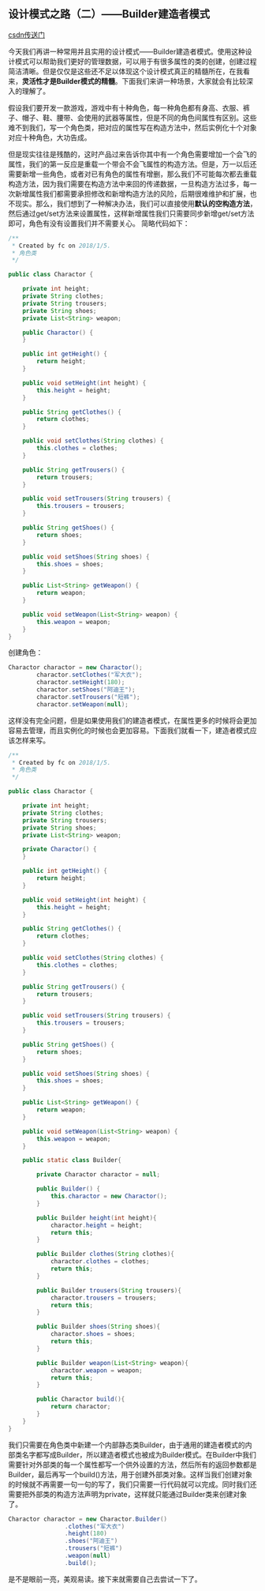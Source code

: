 
## 设计模式之路（二）——Builder建造者模式
[csdn传送门](http://blog.csdn.net/dacongge/article/details/78980831)

今天我们再讲一种常用并且实用的设计模式——Builder建造者模式。使用这种设计模式可以帮助我们更好的管理数据，可以用于有很多属性的类的创建，创建过程简洁清晰。但是仅仅是这些还不足以体现这个设计模式真正的精髓所在，在我看来，**灵活性才是Builder模式的精髓**。下面我们来讲一种场景，大家就会有比较深入的理解了。

假设我们要开发一款游戏，游戏中有十种角色，每一种角色都有身高、衣服、裤子、帽子、鞋、腰带、会使用的武器等属性，但是不同的角色间属性有区别。这些难不到我们，写一个角色类，把对应的属性写在构造方法中，然后实例化十个对象对应十种角色，大功告成。

但是现实往往是残酷的，这时产品过来告诉你其中有一个角色需要增加一个会飞的属性，我们的第一反应是重载一个带会不会飞属性的构造方法。但是，万一以后还需要新增一些角色，或者对已有角色的属性有增删，那么我们不可能每次都去重载构造方法，因为我们需要在构造方法中来回的传递数据，一旦构造方法过多，每一次新增属性我们都需要承担修改和新增构造方法的风险，后期很难维护和扩展，也不现实。那么，我们想到了一种解决办法，我们可以直接使用**默认的空构造方法**，然后通过get/set方法来设置属性，这样新增属性我们只需要同步新增get/set方法即可，角色有没有设置我们并不需要关心。
简略代码如下：
```java
/**
 * Created by fc on 2018/1/5.
 * 角色类
 */

public class Charactor {

    private int height;
    private String clothes;
    private String trousers;
    private String shoes;
    private List<String> weapon;

    public Charactor() {
    }

    public int getHeight() {
        return height;
    }

    public void setHeight(int height) {
        this.height = height;
    }

    public String getClothes() {
        return clothes;
    }

    public void setClothes(String clothes) {
        this.clothes = clothes;
    }

    public String getTrousers() {
        return trousers;
    }

    public void setTrousers(String trousers) {
        this.trousers = trousers;
    }

    public String getShoes() {
        return shoes;
    }

    public void setShoes(String shoes) {
        this.shoes = shoes;
    }

    public List<String> getWeapon() {
        return weapon;
    }

    public void setWeapon(List<String> weapon) {
        this.weapon = weapon;
    }
}
```
创建角色：
```java
Charactor charactor = new Charactor();
        charactor.setClothes("军大衣");
        charactor.setHeight(180);
        charactor.setShoes("阿迪王");
        charactor.setTrousers("短裤");
        charactor.setWeapon(null);
```
这样没有完全问题，但是如果使用我们的建造者模式，在属性更多的时候将会更加容易去管理，而且实例化的时候也会更加容易。下面我们就看一下，建造者模式应该怎样来写。
```java
/**
 * Created by fc on 2018/1/5.
 * 角色类
 */

public class Charactor {

    private int height;
    private String clothes;
    private String trousers;
    private String shoes;
    private List<String> weapon;

    private Charactor() {
    }

    public int getHeight() {
        return height;
    }

    public void setHeight(int height) {
        this.height = height;
    }

    public String getClothes() {
        return clothes;
    }

    public void setClothes(String clothes) {
        this.clothes = clothes;
    }

    public String getTrousers() {
        return trousers;
    }

    public void setTrousers(String trousers) {
        this.trousers = trousers;
    }

    public String getShoes() {
        return shoes;
    }

    public void setShoes(String shoes) {
        this.shoes = shoes;
    }

    public List<String> getWeapon() {
        return weapon;
    }

    public void setWeapon(List<String> weapon) {
        this.weapon = weapon;
    }

    public static class Builder{

        private Charactor charactor = null;

        public Builder() {
            this.charactor = new Charactor();
        }

        public Builder height(int height){
            charactor.height = height;
            return this;
        }

        public Builder clothes(String clothes){
            charactor.clothes = clothes;
            return this;
        }

        public Builder trousers(String trousers){
            charactor.trousers = trousers;
            return this;
        }

        public Builder shoes(String shoes){
            charactor.shoes = shoes;
            return this;
        }

        public Builder weapon(List<String> weapon){
            charactor.weapon = weapon;
            return this;
        }

        public Charactor build(){
            return charactor;
        }
    }
}
```
我们只需要在角色类中新建一个内部静态类Builder，由于通用的建造者模式的内部类名字都写成Builder，所以建造者模式也被成为Builder模式。在Builder中我们需要针对外部类的每一个属性都写一个供外设置的方法，然后所有的返回参数都是Builder，最后再写一个build()方法，用于创建外部类对象。这样当我们创建对象的时候就不再需要一句一句的写了，我们只需要一行代码就可以完成。同时我们还需要把外部类的构造方法声明为private，这样就只能通过Builder类来创建对象了。
```java
Charactor charactor = new Charactor.Builder()
                .clothes("军大衣")
                .height(180)
                .shoes("阿迪王")
                .trousers("短裤")
                .weapon(null)
                .build();

```
是不是眼前一亮，美观易读。接下来就需要自己去尝试一下了。

